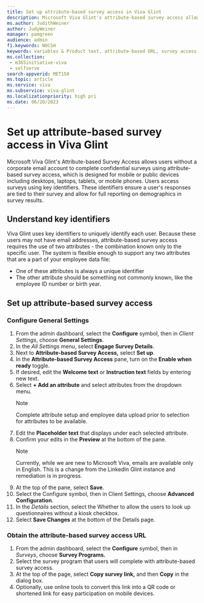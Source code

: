 ```yaml
---
title: Set up attribute-based survey access in Viva Glint 
description: Microsoft Viva Glint's attribute-based survey access allows users without a corporate email account to complete confidential surveys. 
ms.author: JudithWeiner
author: JudyWeiner
manager: pamgreen
audience: admin
f1.keywords: NOCSH
keywords: variables & Product text, attribute-based URL, survey access 
ms.collection: 
 - m365initiative-viva
 - selfserve
search-appverid: MET150
ms.topic: article
ms.service: viva
ms.subservice: viva-glint
ms.localizationpriority: high pri
ms.date: 06/20/2023
---
```


# Set up attribute-based survey access in Viva Glint

Microsoft Viva Glint's Attribute-based Survey Access allows users without a corporate email account to complete confidential surveys using attribute-based survey access, which is designed for mobile or public devices including desktops, laptops, tablets, or mobile phones. Users access surveys using key identifiers. These identifiers ensure a user's responses are tied to their survey and allow for full reporting on demographics in survey results.

## Understand key identifiers

Viva Glint uses key identifiers to uniquely identify each user. Because these users may not have email addresses, attribute-based survey access requires the use of two attributes - the combination known only to the specific user. The system is flexible enough to support any two attributes that are a part of your employee data file:

- One of these attributes is always a unique identifier
- The other attribute should be something not commonly known, like the employee ID number or birth year.

## Set up attribute-based survey access

### Configure General Settings

1. From the admin dashboard, select the **Configure** symbol, then in *Client Settings*, choose **General Settings**.
2. In the *All Settings* menu, select **Engage Survey Details**.
3. Next to **Attribute-based Survey Access,** select **Set up**.
4. In the **Attribute-based Survey Access** pane, turn on the **Enable when ready** toggle.
5. If desired, edit the **Welcome text** or **Instruction text** fields by entering new text.
6. Select **+ Add an attribute** and select attributes from the dropdown menu.
   > [!NOTE]
   > Complete attribute setup and employee data upload prior to selection for attributes to be available.
7. Edit the **Placeholder text** that displays under each selected attribute.
8. Confirm your edits in the **Preview** at the bottom of the pane.
   > [!NOTE]
   > Currently, while we are new to Microsoft Viva, emails are available only in English. This is a change from the LinkedIn Glint instance and remediation is in progress. 
9. At the top of the pane, select **Save**.
10. Select the Configure symbol, then in Client Settings, choose **Advanced Configuration**.
11. In the *Details* section, select the Whether to allow the users to look up questionnaires without a kiosk checkbox.
12. Select **Save Changes** at the bottom of the Details page.

### Obtain the attribute-based survey access URL

1. From the admin dashboard, select the **Configure** symbol, then in *Surveys*, choose **Survey Programs.**
2. Select the survey program that users will complete with attribute-based survey access.
3. At the top of the page, select **Copy survey link,** and then **Copy** in the dialog box.
4. Optionally, use online tools to convert this link into a QR code or shortened link for easy participation on mobile devices.

